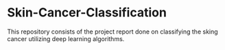 # Skin-Cancer-Classification

This repository consists of the project report done on classifying the sking cancer utilizing deep learning algorithms. 
